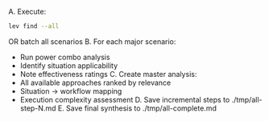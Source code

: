 A. Execute:
```bash
lev find --all
```
OR batch all scenarios
B. For each major scenario:
   - Run power combo analysis
   - Identify situation applicability
   - Note effectiveness ratings
C. Create master analysis:
   - All available approaches ranked by relevance
   - Situation → workflow mapping
   - Execution complexity assessment
D. Save incremental steps to ./tmp/all-step-N.md
E. Save final synthesis to ./tmp/all-complete.md
